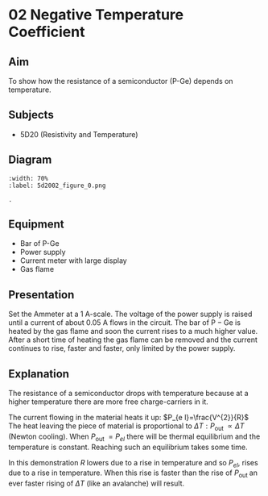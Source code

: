# 02 Negative Temperature Coefficient 
    
  
## Aim   
 To show how the resistance of a semiconductor (P-Ge) depends on temperature.    
  
## Subjects   
* 5D20 (Resistivity and Temperature)   

## Diagram
   
```{figure} figures/figure_0.png  
:width: 70%  
:label: 5d2002_figure_0.png  

. 
```

## Equipment
 *  Bar of P-Ge 
 *  Power supply 
 *  Current meter with large display 
 *  Gas flame

## Presentation   
Set the Ammeter at a $1\mathrm{~A}$-scale. The voltage of the power supply is raised until a current of about $0.05\mathrm{~A}$ flows in the circuit. The bar of $\mathrm{P}-\mathrm{Ge}$ is heated by the gas flame and soon the current rises to a much higher value. After a short time of heating the gas flame can be removed and the current continues to rise, faster and faster, only limited by the power supply.   
  
## Explanation   
The resistance of a semiconductor drops with temperature because at a higher temperature there are more free charge-carriers in it.

The current flowing in the material heats it up: $P_{e l}=\frac{V^{2}}{R}$ The heat leaving the piece of material is proportional to $\Delta T: P_{\text {out }} \propto \Delta T$ (Newton cooling). When $P_{\text {out }}=P_{e l}$ there will be thermal equilibrium and the temperature is constant. Reaching such an equilibrium takes some time.

In this demonstration $R$ lowers due to a rise in temperature and so $P_{e l}$, rises due to a rise in temperature. When this rise is faster than the rise of $P_{\text {out }}$ an ever faster rising of $\Delta T$ (like an avalanche) will result.